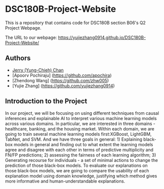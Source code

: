 # DSC180B-Project-Website
This is a repository that contains code for DSC180B section B06's Q2 Project Webpage.

The URL to our webpage: https://yujiezhang0914.github.io/DSC180B-Project-Website/ 


## Authors
- [Jerry (Yung-Chieh) Chan](https://github.com/JerryYC)
- [Apoorv Pochiraju] (https://github.com/apochira)
- [Zhendong Wang] (https://github.com/zhw005)
- [Yujie Zhang] (https://github.com/yujiezhang0914)

## Introduction to the Project
In our project, we will be focusing on using different techniques from causal inferences and explainable AI to interpret various machine learning models across various domains. In particular, we are interested in three domains - healthcare, banking, and the housing market. Within each domain, we are going to train several machine learning models first:XGBoost, LightGBM, TabNet, and SVM. And we have three goals in general: 1) Explaining black-box models in general and finding out to what extent the learning models agree and disagree with each other in terms of predictive multiplicity and FN/FP predictions; 2) assessing the fairness of each learning algorithm; 3) Generating recourse for individuals - a set of minimal actions to change the prediction of those black-box models. To evaluate our explanations on those black-box models, we are going to compare the usability of each explanation model using domain knowledge, justifying which method gives more informative and human-understandable explanations.
